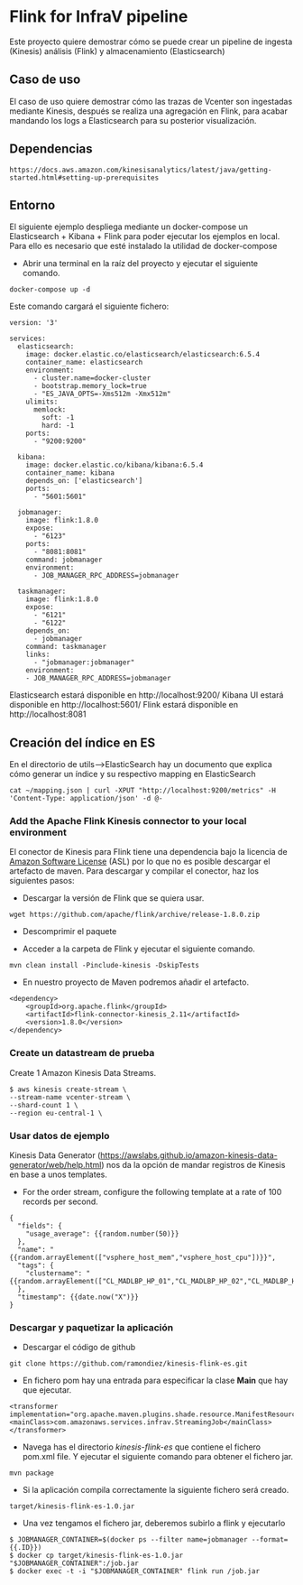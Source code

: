 # Flink for InfraV pipeline
Este proyecto quiere demostrar cómo se puede crear un pipeline de ingesta (Kinesis) análisis (Flink) y almacenamiento (Elasticsearch)

## Caso de uso
El caso de uso quiere demostrar cómo las trazas de Vcenter son ingestadas mediante Kinesis, después se realiza una agregación en Flink, para acabar mandando los logs a Elasticsearch para su posterior visualización.

## Dependencias

```
https://docs.aws.amazon.com/kinesisanalytics/latest/java/getting-started.html#setting-up-prerequisites
```

## Entorno
El siguiente ejemplo despliega mediante un docker-compose un Elasticsearch + Kibana + Flink para poder ejecutar los ejemplos en local.
Para ello es necesario que esté instalado la utilidad de docker-compose

* Abrir una terminal en la raíz del proyecto y ejecutar el siguiente comando.
```
docker-compose up -d
```
Este comando cargará el siguiente fichero:

```
version: '3'

services:
  elasticsearch:
    image: docker.elastic.co/elasticsearch/elasticsearch:6.5.4
    container_name: elasticsearch
    environment:
      - cluster.name=docker-cluster
      - bootstrap.memory_lock=true
      - "ES_JAVA_OPTS=-Xms512m -Xmx512m"
    ulimits:
      memlock:
        soft: -1
        hard: -1
    ports:
      - "9200:9200"

  kibana:
    image: docker.elastic.co/kibana/kibana:6.5.4
    container_name: kibana
    depends_on: ['elasticsearch']
    ports:
      - "5601:5601"

  jobmanager:
    image: flink:1.8.0
    expose:
      - "6123"
    ports:
      - "8081:8081"
    command: jobmanager
    environment:
      - JOB_MANAGER_RPC_ADDRESS=jobmanager

  taskmanager:
    image: flink:1.8.0
    expose:
      - "6121"
      - "6122"
    depends_on:
      - jobmanager
    command: taskmanager
    links:
      - "jobmanager:jobmanager"
    environment:
    - JOB_MANAGER_RPC_ADDRESS=jobmanager
```

Elasticsearch estará disponible en http://localhost:9200/
Kibana UI estará disponible en http://localhost:5601/
Flink estará disponible en http://localhost:8081

## Creación del índice en ES
En el directorio de utils-->ElasticSearch hay un documento que explica cómo generar un índice y su respectivo mapping en ElasticSearch

```
cat ~/mapping.json | curl -XPUT "http://localhost:9200/metrics" -H 'Content-Type: application/json' -d @-
```


### Add the Apache Flink Kinesis connector to your local environment
El conector de Kinesis para Flink tiene una dependencia bajo la licencia de [Amazon Software License](https://aws.amazon.com/asl/) (ASL) por lo que no es posible descargar el artefacto de maven.  Para descargar y compilar el conector, haz los siguientes pasos:

* Descargar la versión de Flink que se quiera usar.
```
wget https://github.com/apache/flink/archive/release-1.8.0.zip
```
* Descomprimir el paquete

* Acceder a la carpeta de Flink y ejecutar el siguiente comando.
```
mvn clean install -Pinclude-kinesis -DskipTests
```
* En nuestro proyecto de Maven podremos añadir el artefacto.
```
<dependency>
    <groupId>org.apache.flink</groupId>
    <artifactId>flink-connector-kinesis_2.11</artifactId>
    <version>1.8.0</version>
</dependency>
```

### Create un datastream de prueba
Create 1 Amazon Kinesis Data Streams.

```
$ aws kinesis create-stream \
--stream-name vcenter-stream \
--shard-count 1 \
--region eu-central-1 \

```

### Usar datos de ejemplo
Kinesis Data Generator (https://awslabs.github.io/amazon-kinesis-data-generator/web/help.html) nos da la opción de mandar registros de Kinesis en base a unos templates.

* For the order stream, configure the following template at a rate of 100 records per second.
```
{
  "fields": {
    "usage_average": {{random.number(50)}}
  },
  "name": "{{random.arrayElement(["vsphere_host_mem","vsphere_host_cpu"])}}",
  "tags": {
    "clustername": "{{random.arrayElement(["CL_MADLBP_HP_01","CL_MADLBP_HP_02","CL_MADLBP_HP_03"])}}"
  },
  "timestamp": {{date.now("X")}}
}
```


### Descargar y paquetizar la aplicación
* Descargar el código de github
```
git clone https://github.com/ramondiez/kinesis-flink-es.git
```
* En fichero pom hay una entrada para especificar la clase **Main** que hay que ejecutar.
```
<transformer implementation="org.apache.maven.plugins.shade.resource.ManifestResourceTransformer">
<mainClass>com.amazonaws.services.infrav.StreamingJob</mainClass>
</transformer>
```

* Navega has el directorio *kinesis-flink-es* que contiene el fichero  pom.xml file.  Y ejecutar el siguiente comando para obtener el fichero jar.
```
mvn package
```
* Si la aplicación compila correctamente la siguiente fichero será creado.  
```
target/kinesis-flink-es-1.0.jar
```
* Una vez tengamos el fichero jar, deberemos subirlo a flink y ejecutarlo
```
$ JOBMANAGER_CONTAINER=$(docker ps --filter name=jobmanager --format={{.ID}})
$ docker cp target/kinesis-flink-es-1.0.jar "$JOBMANAGER_CONTAINER":/job.jar
$ docker exec -t -i "$JOBMANAGER_CONTAINER" flink run /job.jar
```
